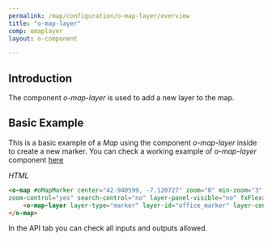 ```yaml
---
permalink: /map/configuration/o-map-layer/overview
title: "o-map-layer"
comp: omaplayer
layout: o-component

---
```



## Introduction


The component *o-map-layer* is used to add a new layer to the map.


## Basic Example

This is a basic example of a *Map* using the component *o-map-layer* inside to create a new marker.
You can check a working example of *o-map-layer* component [here](https://try.imatia.com/ontimizeweb/v8/map/main/marker)

*HTML*

```html
<o-map #oMapMarker center="42.940599, -7.120727" zoom="8" min-zoom="3" max-zoom="20"
zoom-control="yes" search-control="no" layer-panel-visible="no" fxFlex>
    <o-map-layer layer-type="marker" layer-id="office_marker" layer-center="42.240599;-8.720727" layer-menu-label="Office headquarters" layer-menu-label-secondary="Location of office headquarters"></o-map-layer>
</o-map>

```

In the API tab you can check all inputs and outputs allowed.
